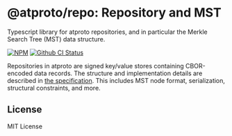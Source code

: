 # @atproto/repo: Repository and MST

Typescript library for atproto repositories, and in particular the Merkle Search Tree (MST) data structure.

[![NPM](https://img.shields.io/npm/v/@atproto/repo)](https://www.npmjs.com/package/@atproto/repo)
[![Github CI Status](https://github.com/bluesky-social/atproto/actions/workflows/repo.yaml/badge.svg)](https://github.com/bluesky-social/atproto/actions/workflows/repo.yaml)

Repositories in atproto are signed key/value stores containing CBOR-encoded data records. The structure and implementation details are described in [the specification](https://atproto.com/specs/repository). This includes MST node format, serialization, structural constraints, and more.

## License

MIT License

